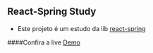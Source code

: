 ## React-Spring Study

- Este projeto é um estudo da lib [react-spring](https://www.react-spring.io/)

####Confira a live [Demo](https://codesandbox.io/s/react-spring-study-gs7cx)
